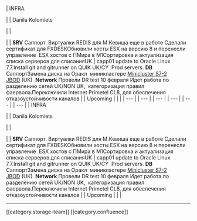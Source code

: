 





| INFRA

 | 
| Danila Kolomiets

 | 
| 

 | 
|  **SRV**  Саппорт. Виртуалки REDIS для М.Кевиша еще в работе Сделали сертификат для FXDESKОбновили хосты ESX на версию 8 и перенесли управление  ESX хостов с ПМира в М1Сортировка и актуализация списка серверов для списанияUK | capp01 update to Oracle Linux 7.7.Install git and gitrunner on QUIK UK/CY  Prod servers. **DB** СаппортЗамена диска на Оракл  миникластере [Minicluster S7-2 JBOD](http://jira/browse/CHG-3198) (UK)  **Network** Провели DR test 10 февраля Идет работа по разделению сетей UK/NON UK,  категоризация правил фаервола.Переключили Internet Primetel CL8, для обеспечения отказоустойчивости каналов | 
| Upcoming | 
|  | 
|  --- | 
|  --- | 
|  --- | 
|  --- | 
|  --- | 
|  --- | 
| INFRA

 | 
| Danila Kolomiets

 | 
| 

 | 
|  **SRV**  Саппорт. Виртуалки REDIS для М.Кевиша еще в работе Сделали сертификат для FXDESKОбновили хосты ESX на версию 8 и перенесли управление  ESX хостов с ПМира в М1Сортировка и актуализация списка серверов для списанияUK | capp01 update to Oracle Linux 7.7.Install git and gitrunner on QUIK UK/CY  Prod servers. **DB** СаппортЗамена диска на Оракл  миникластере [Minicluster S7-2 JBOD](http://jira/browse/CHG-3198) (UK)  **Network** Провели DR test 10 февраля Идет работа по разделению сетей UK/NON UK,  категоризация правил фаервола.Переключили Internet Primetel CL8, для обеспечения отказоустойчивости каналов | 
| Upcoming | 
|  | 







*****

[[category.storage-team]] 
[[category.confluence]] 
